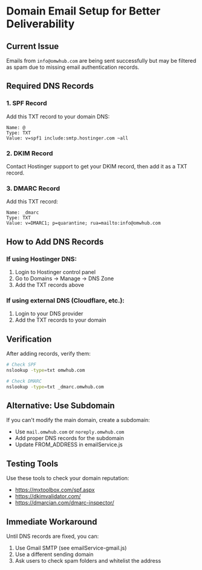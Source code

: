 # Domain Email Setup for Better Deliverability

## Current Issue
Emails from `info@omwhub.com` are being sent successfully but may be filtered as spam due to missing email authentication records.

## Required DNS Records

### 1. SPF Record
Add this TXT record to your domain DNS:
```
Name: @
Type: TXT
Value: v=spf1 include:smtp.hostinger.com ~all
```

### 2. DKIM Record
Contact Hostinger support to get your DKIM record, then add it as a TXT record.

### 3. DMARC Record
Add this TXT record:
```
Name: _dmarc
Type: TXT
Value: v=DMARC1; p=quarantine; rua=mailto:info@omwhub.com
```

## How to Add DNS Records

### If using Hostinger DNS:
1. Login to Hostinger control panel
2. Go to Domains → Manage → DNS Zone
3. Add the TXT records above

### If using external DNS (Cloudflare, etc.):
1. Login to your DNS provider
2. Add the TXT records to your domain

## Verification

After adding records, verify them:
```bash
# Check SPF
nslookup -type=txt omwhub.com

# Check DMARC
nslookup -type=txt _dmarc.omwhub.com
```

## Alternative: Use Subdomain

If you can't modify the main domain, create a subdomain:
- Use `mail.omwhub.com` or `noreply.omwhub.com`
- Add proper DNS records for the subdomain
- Update FROM_ADDRESS in emailService.js

## Testing Tools

Use these tools to check your domain reputation:
- https://mxtoolbox.com/spf.aspx
- https://dkimvalidator.com/
- https://dmarcian.com/dmarc-inspector/

## Immediate Workaround

Until DNS records are fixed, you can:
1. Use Gmail SMTP (see emailService-gmail.js)
2. Use a different sending domain
3. Ask users to check spam folders and whitelist the address
